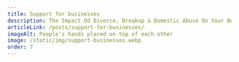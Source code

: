 ```yaml
---
title: Support for businesses
description: The Impact Od Divorce, Breakup & Domestic Abuse On Your Business
articleLink: /posts/support-for-businesses/
imageAlt: People's hands placed on top of each other
image: /static/img/support-businesses.webp
order: 7
---
```

